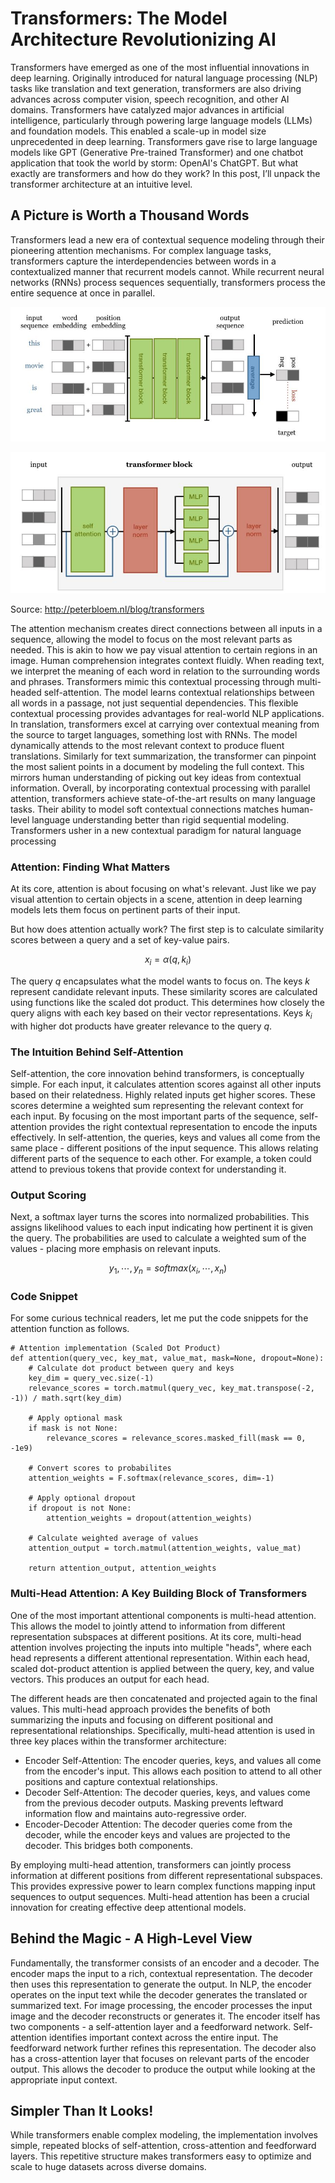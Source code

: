 # Transformers: The Model Architecture Revolutionizing AI
Transformers have emerged as one of the most influential innovations in deep learning. Originally introduced for natural language processing (NLP) tasks like translation and text generation, transformers are also driving advances across computer vision, speech recognition, and other AI domains. Transformers have catalyzed major advances in artificial intelligence, particularly through powering large language models (LLMs) and foundation models. This enabled a scale-up in model size unprecedented in deep learning. Transformers gave rise to large language models like GPT (Generative Pre-trained Transformer) and one chatbot application that took the world by storm: OpenAI's ChatGPT.
But what exactly are transformers and how do they work? In this post, I’ll unpack the transformer architecture at an intuitive level.

## A Picture is Worth a Thousand Words
Transformers lead a new era of contextual sequence modeling through their pioneering attention mechanisms. For complex language tasks, transformers capture the interdependencies between words in a contextualized manner that recurrent models cannot. While recurrent neural networks (RNNs) process sequences sequentially, transformers process the entire sequence at once in parallel.

![](/images/transformers-diagram.JPG)

![](/images/transformers-diagram-depth.JPG)

Source: http://peterbloem.nl/blog/transformers

The attention mechanism creates direct connections between all inputs in a sequence, allowing the model to focus on the most relevant parts as needed. This is akin to how we pay visual attention to certain regions in an image.
Human comprehension integrates context fluidly. When reading text, we interpret the meaning of each word in relation to the surrounding words and phrases. Transformers mimic this contextual processing through multi-headed self-attention. The model learns contextual relationships between all words in a passage, not just sequential dependencies.
This flexible contextual processing provides advantages for real-world NLP applications. In translation, transformers excel at carrying over contextual meaning from the source to target languages, something lost with RNNs. The model dynamically attends to the most relevant context to produce fluent translations.
Similarly for text summarization, the transformer can pinpoint the most salient points in a document by modeling the full context. This mirrors human understanding of picking out key ideas from contextual information.
Overall, by incorporating contextual processing with parallel attention, transformers achieve state-of-the-art results on many language tasks. Their ability to model soft contextual connections matches human-level language understanding better than rigid sequential modeling. Transformers usher in a new contextual paradigm for natural language processing

### Attention: Finding What Matters
At its core, attention is about focusing on what's relevant. Just like we pay visual attention to certain objects in a scene, attention in deep learning models lets them focus on pertinent parts of their input.

But how does attention actually work? The first step is to calculate similarity scores between a query and a set of key-value pairs. 

$$x_i = \alpha (q, k_i)$$

The query $q$ encapsulates what the model wants to focus on. The keys $k$ represent candidate relevant inputs. 
These similarity scores are calculated using functions like the scaled dot product. This determines how closely the query aligns with each key based on their vector representations. Keys $k_i$ with higher dot products have greater relevance to the query $q$.

### The Intuition Behind Self-Attention
Self-attention, the core innovation behind transformers, is conceptually simple. For each input, it calculates attention scores against all other inputs based on their relatedness. Highly related inputs get higher scores.
These scores determine a weighted sum representing the relevant context for each input. By focusing on the most important parts of the sequence, self-attention provides the right contextual representation to encode the inputs effectively.
In self-attention, the queries, keys and values all come from the same place - different positions of the input sequence. This allows relating different parts of the sequence to each other. For example, a token could attend to previous tokens that provide context for understanding it.


### Output Scoring
Next, a softmax layer turns the scores into normalized probabilities. This assigns likelihood values to each input indicating how pertinent it is given the query. The probabilities are used to calculate a weighted sum of the values - placing more emphasis on relevant inputs.

$$y_1, \cdots, y_n = softmax (x_i, \cdots, x_n)$$

### Code Snippet
For some curious technical readers, let me put the code snippets for the attention function as follows. 

    # Attention implementation (Scaled Dot Product)
    def attention(query_vec, key_mat, value_mat, mask=None, dropout=None):
        # Calculate dot product between query and keys
        key_dim = query_vec.size(-1)
        relevance_scores = torch.matmul(query_vec, key_mat.transpose(-2, -1)) / math.sqrt(key_dim)
  
        # Apply optional mask 
        if mask is not None:
            relevance_scores = relevance_scores.masked_fill(mask == 0, -1e9)
  
        # Convert scores to probabilites  
        attention_weights = F.softmax(relevance_scores, dim=-1)

        # Apply optional dropout 
        if dropout is not None:
            attention_weights = dropout(attention_weights)

        # Calculate weighted average of values
        attention_output = torch.matmul(attention_weights, value_mat)

        return attention_output, attention_weights


### Multi-Head Attention: A Key Building Block of Transformers
One of the most important attentional components is multi-head attention. This allows the model to jointly attend to information from different representation subspaces at different positions.
At its core, multi-head attention involves projecting the inputs into multiple "heads", where each head represents a different attentional representation. Within each head, scaled dot-product attention is applied between the query, key, and value vectors. This produces an output for each head.

The different heads are then concatenated and projected again to the final values. This multi-head approach provides the benefits of both summarizing the inputs and focusing on different positional and representational relationships.
Specifically, multi-head attention is used in three key places within the transformer architecture:

- Encoder Self-Attention: The encoder queries, keys, and values all come from the encoder's input. This allows each position to attend to all other positions and capture contextual relationships.
- Decoder Self-Attention: The decoder queries, keys, and values come from the previous decoder outputs. Masking prevents leftward information flow and maintains auto-regressive order.
- Encoder-Decoder Attention: The decoder queries come from the decoder, while the encoder keys and values are projected to the decoder. This bridges both components.

By employing multi-head attention, transformers can jointly process information at different positions from different representational subspaces. This provides expressive power to learn complex functions mapping input sequences to output sequences. Multi-head attention has been a crucial innovation for creating effective deep attentional models. 

## Behind the Magic - A High-Level View
Fundamentally, the transformer consists of an encoder and a decoder. The encoder maps the input to a rich, contextual representation. The decoder then uses this representation to generate the output.
In NLP, the encoder operates on the input text while the decoder generates the translated or summarized text. For image processing, the encoder processes the input image and the decoder reconstructs or generates it.
The encoder itself has two components - a self-attention layer and a feedforward network. Self-attention identifies important context across the entire input. The feedforward network further refines this representation.
The decoder also has a cross-attention layer that focuses on relevant parts of the encoder output. This allows the decoder to produce the output while looking at the appropriate input context.

## Simpler Than It Looks!
While transformers enable complex modeling, the implementation involves simple, repeated blocks of self-attention, cross-attention and feedforward layers. This repetitive structure makes transformers easy to optimize and scale to huge datasets across diverse domains.

